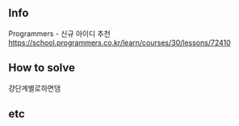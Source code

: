 ## Info

Programmers - 신규 아이디 추천 https://school.programmers.co.kr/learn/courses/30/lessons/72410

## How to solve

걍단계별로하면댐

## etc
